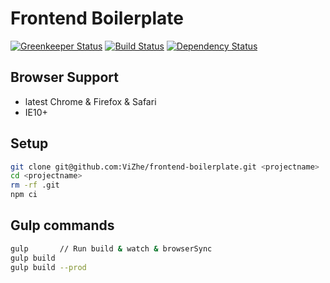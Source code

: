 
# Frontend Boilerplate

[![Greenkeeper Status](https://badges.greenkeeper.io/ViZhe/frontend-boilerplate.svg)](https://greenkeeper.io/)
[![Build Status](https://travis-ci.org/ViZhe/frontend-boilerplate.svg?branch=master)](https://travis-ci.org/ViZhe/frontend-boilerplate)
[![Dependency Status](https://david-dm.org/ViZhe/frontend-boilerplate/dev-status.svg)](https://david-dm.org/ViZhe/frontend-boilerplate#info=devDependencies)

## Browser Support

* latest Chrome & Firefox & Safari
* IE10+

## Setup

```bash
git clone git@github.com:ViZhe/frontend-boilerplate.git <projectname>
cd <projectname>
rm -rf .git
npm ci
```

## Gulp commands

```bash
gulp       // Run build & watch & browserSync
gulp build
gulp build --prod
```
